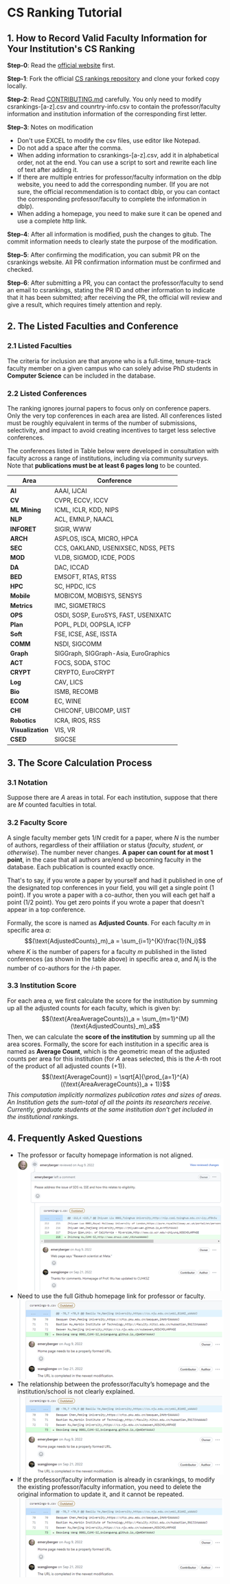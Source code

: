 # CS Ranking Tutorial


## 1. How to Record Valid Faculty Information for Your Institution's CS Ranking 
**Step-0**: Read the [official website](https://csrankings.org/#/index?all&us) first.

**Step-1**: Fork the official [CS rankings repository](https://github.com/emeryberger/CSrankings) and clone your forked copy locally.

**Step-2**: Read [CONTRIBUTING.md](https://github.com/emeryberger/CSrankings/blob/gh-pages/CONTRIBUTING.md) carefully. You only need to modify csrankings-[a-z].csv and counrtry-info.csv to contain the professor/faculty information and institution information of the corresponding first letter.

**Step-3**: Notes on modification
- Don't use EXCEL to modify the csv files, use editor like Notepad.
- Do not add a space after the comma.
- When adding information to csrankings-[a-z].csv, add it in alphabetical order, not at the end. You can use a script to sort and rewrite each line of text after adding it.
- If there are multiple entries for professor/faculty information on the dblp website, you need to add the corresponding number. (If you are not sure, the official recommendation is to contact dblp, or you can contact the corresponding professor/faculty to complete the information in dblp).
- When adding a homepage, you need to make sure it can be opened and use a complete http link.

**Step-4**: After all information is modified, push the changes to gitub. The commit information needs to clearly state the purpose of the modification.

**Step-5**: After confirming the modification, you can submit PR on the csrankings website. All PR confirmation information must be confirmed and checked.

**Step-6**: After submitting a PR, you can contact the professor/faculty to send an email to csrankings, stating the PR ID and other information to indicate that it has been submitted; after receiving the PR, the official will review and give a result, which requires timely attention and reply.

## 2. The Listed Faculties and Conference

### 2.1 Listed Faculties
The criteria for inclusion are that anyone who is a full-time, tenure-track faculty
member on a given campus who can solely advise PhD students in **Computer Science** can be included in the database.

### 2.2 Listed Conferences
The ranking ignores journal papers to focus only on conference papers. Only
the very top conferences in each area are listed. All conferences listed must
be roughly equivalent in terms of the number of submissions, selectivity, and
impact to avoid creating incentives to target less selective conferences.

The conferences listed in Table below were developed in consultation with faculty
across a range of institutions, including via community surveys.
Note that **publications must be at least 6 pages long** to be counted.

| **Area**      | **Conference** |
| ----------- | ----------- |
| **AI** | AAAI, IJCAI |
| **CV** | CVPR, ECCV, ICCV |
| **ML Mining** | ICML, ICLR, KDD, NIPS |
| **NLP** | ACL, EMNLP, NAACL |
| **INFORET** | SIGIR, WWW |
| **ARCH** | ASPLOS, ISCA, MICRO, HPCA | 
| **SEC** | CCS, OAKLAND, USENIXSEC, NDSS, PETS | 
| **MOD** | VLDB, SIGMOD, ICDE, PODS |
| **DA** | DAC, ICCAD |
| **BED** | EMSOFT, RTAS, RTSS |
| **HPC** | SC, HPDC, ICS | 
| **Mobile** | MOBICOM, MOBISYS, SENSYS |
| **Metrics** | IMC, SIGMETRICS | 
| **OPS** | OSDI, SOSP, EuroSYS, FAST, USENIXATC |
| **Plan** | POPL, PLDI, OOPSLA, ICFP | 
| **Soft** | FSE, ICSE, ASE, ISSTA | 
| **COMM** | NSDI, SIGCOMM |
| **Graph** | SIGGraph, SIGGraph-Asia, EuroGraphics | 
| **ACT** | FOCS, SODA, STOC |
| **CRYPT** | CRYPTO, EuroCRYPT | 
| **Log** | CAV, LICS |
| **Bio** | ISMB, RECOMB |
| **ECOM** | EC, WINE |
| **CHI** | CHICONF, UBICOMP, UIST |
| **Robotics** | ICRA, IROS, RSS |
| **Visualization** | VIS, VR |
| **CSED** | SIGCSE |

## 3. The Score Calculation Process

### 3.1 Notation
Suppose there are $A$ areas in total. For each institution, suppose that there are
$M$ counted faculties in total.

### 3.2 Faculty Score
A single faculty member gets $1/N$ credit for a paper, where $N$ is the number of
authors, regardless of their affiliation or status (_faculty, student, or otherwise_).
The number never changes. **A paper can count for at most 1 point**, in the case
that all authors are/end up becoming faculty in the database. Each publication
is counted exactly once.

That's to say, if you wrote a paper by yourself and had it published in one of
the designated top conferences in your field, you will get a single point (1 point).
If you wrote a paper with a co-author, then you will each get half a point (1/2
point). You get zero points if you wrote a paper that doesn't appear in a top
conference.

Formally, the score is named as **Adjusted Counts**. For each faculty $m$ in
specific area $a$:
$$(\text{AdjustedCounts}_m)_a = \sum_{i=1}^{K}\frac{1}{N_i}$$
where $K$ is the number of papers for a faculty $m$ published in the listed conferences (as shown in the table above) in specific area $a$, and $N_i$ is the number of co-authors for the $i$-th paper.

### 3.3 Institution Score
For each area $a$, we first calculate the score for the institution by summing up
all the adjusted counts for each faculty, which is given by:
$$(\text{AreaAverageCounts})_a = \sum_{m=1}^{M}(\text{AdjustedCounts}_m)_a$$
Then, we can calculate the **score of the institution** by summing up all the area
scores. Formally, the score for each institution in a specific area is named as
**Average Count**, which is the geometric mean of the adjusted counts per area
for this institution (for $A$ areas selected, this is the $A$-th root of the product of
all adjusted counts $(+1)$).
$$(\text{AverageCount}) =  \sqrt[A]{\prod_{a=1}^{A}((\text{AreaAverageCounts})_a + 1)}$$
_This computation implicitly normalizes publication rates and sizes of areas. An
Institution gets the sum-total of all the points its researchers receive. Currently,
graduate students at the same institution don't get included in the institutional
rankings._

## 4. Frequently Asked Questions

- The professor or faculty homepage information is not aligned. ![](/Fig/Q1.png "Frequently asked question-1.")
- Need to use the full Github homepage link for professor or faculty. ![](/Fig/Q2.png "Frequently asked question-2.")
- The relationship between the professor/faculty’s homepage and the institution/school is not clearly explained. ![](/Fig/Q2.png "Frequently asked question-3.")
- If the professor/faculty information is already in csrankings, to modify the existing professor/faculty information, you need to delete the original information to update it, and it cannot be repeated. ![](/Fig/Q2.png "Frequently asked question-4.")
